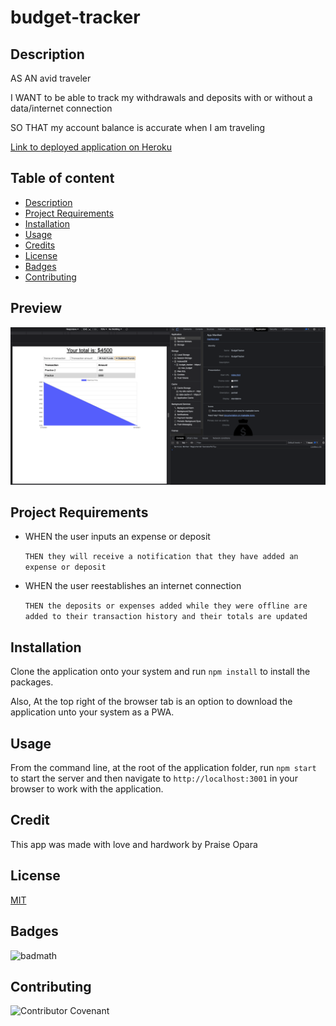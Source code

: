 # budget-tracker

## Description

AS AN avid traveler

I WANT to be able to track my withdrawals and deposits with or without a data/internet connection

SO THAT my account balance is accurate when I am traveling 

[Link to deployed application on Heroku](https://budget-tracker-app-2021.herokuapp.com/)

## Table of content
* [Description](#description)
* [Project Requirements](#projectrequirements)
* [Installation](#installation)
* [Usage](#usage)
* [Credits](#credits)
* [License](#license)
* [Badges](#Badges)
* [Contributing](#contributing)

## Preview
![Preview](assets/images/budget-tracker.png)

## Project Requirements

* WHEN the user inputs an expense or deposit
    
    `THEN they will receive a notification that they have added an expense or deposit`

* WHEN the user reestablishes an internet connection

    `THEN the deposits or expenses added while they were offline are added to their transaction history and their totals are updated`


## Installation

Clone the application onto your system and run `npm install` to install the packages.

Also, At the top right of the browser tab is an option to download the application unto your system as a PWA.

## Usage 

From the command line, at the root of the application folder, run `npm start` to start the server and then navigate to `http://localhost:3001` in your browser to work with the application.

## Credit
This app was made with love and hardwork by Praise Opara

## License

[MIT](https://opensource.org/licenses/MIT)

## Badges

![badmath](https://img.shields.io/github/languages/top/nielsenjared/badmath)

## Contributing

![Contributor Covenant](https://img.shields.io/badge/Contributor%20Covenant-2.0-4baaaa.svg)